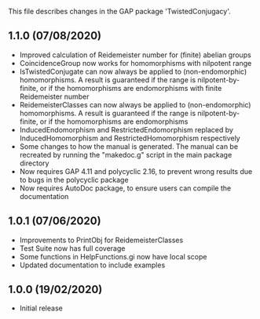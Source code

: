 This file describes changes in the GAP package 'TwistedConjugacy'.

1.1.0 (07/08/2020)
------------------

- Improved calculation of Reidemeister number for (finite) abelian groups
- CoincidenceGroup now works for homomorphisms with nilpotent range
- IsTwistedConjugate can now always be applied to (non-endomorphic)
  homomorphisms. A result is guaranteed if the range is nilpotent-by-finite,
  or if the homomorphisms are endomorphisms with finite Reidemeister number
- ReidemeisterClasses can now always be applied to (non-endomorphic)
  homomorphisms. A result is guaranteed if the range is nilpotent-by-finite,
  or if the homomorphisms are endomorphisms
- InducedEndomorphism and RestrictedEndomorphism replaced by
  InducedHomomorphism and RestrictedHomomorphism respectively
- Some changes to how the manual is generated. The manual can be recreated
  by running the "makedoc.g" script in the main package directory
- Now requires GAP 4.11 and polycyclic 2.16, to prevent wrong results due
  to bugs in the polycyclic package
- Now requires AutoDoc package, to ensure users can compile the documentation


1.0.1 (07/06/2020)
------------------

- Improvements to PrintObj for ReidemeisterClasses
- Test Suite now has full coverage
- Some functions in HelpFunctions.gi now have local scope
- Updated documentation to include examples


1.0.0 (19/02/2020)
------------------

- Initial release

